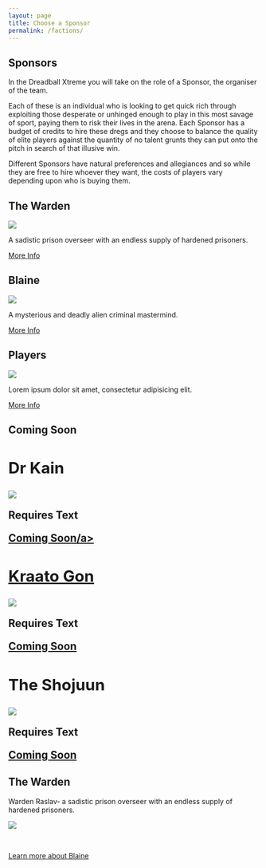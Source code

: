 ```yaml
---
layout: page
title: Choose a Sponsor
permalink: /factions/
---
```


<!-- for each faction -->

<h2>Sponsors</h2>

In the Dreadball Xtreme you will take on the role of a Sponsor, the organiser of the team.

Each of these is an individual who is looking to get quick rich through exploiting those desperate or unhinged enough to play in this most savage of sport, paying them to risk their lives in the arena. Each Sponsor has a budget of credits to hire these dregs and they choose to balance the quality of elite players against the quantity of no talent grunts they can put onto the pitch in search of that illusive win.

Different Sponsors have natural preferences and allegiances and so while they are free to hire whoever they want, the costs of players vary depending upon who is buying them.

<!-- Content Row -->
<div class="row">
<div class="col-md-4">
<h2>The Warden</h2>
<a href="zees/"><img src="../img/Zee Pirate_color-head.png" class="pull-left img-responsive " /></a>
<p>A sadistic prison overseer with an endless supply of hardened prisoners.</p>
<a class="btn btn-default" href="blaine/">More Info</a>
</div>
<!-- /.col-md-4 -->
 <div class="col-md-4">
<h2>Blaine</h2>
<a href="zees/"><img src="../img/Zee Pirate_color-head.png" class="pull-left img-responsive " /></a>
<p>A mysterious and deadly alien criminal mastermind.</p>
<a class="btn btn-default" href="blaine/">More Info</a>
</div>
<!-- /.col-md-4 -->
 <div class="col-md-4">
<h2>Players</h2>
<a href="zees/"><img src="../img/Zee Pirate_color-head.png" class="pull-left img-responsive " /></a>
<p>Lorem ipsum dolor sit amet, consectetur adipisicing elit.</p>
<a class="btn btn-default" href="blaine/">More Info</a>
</div>
<!-- /.col-md-4 -->
</div>
<!-- /.row -->

<h2>Coming Soon</2>

<!-- Content Row -->
<div class="row">
<div class="col-md-4">
<h2>Dr Kain</h2>
<a href="zees/"><img src="../img/Zee Pirate_color-head.png" class="pull-left img-responsive " /></a>
<p>Requires Text</p>
<a class="btn btn-default" href="#">Coming Soon/a>
</div>
<!-- /.col-md-4 -->
 <div class="col-md-4">
<h2>Kraato Gon</h2>
<a href="zees/"><img src="../img/Zee Pirate_color-head.png" class="pull-left img-responsive " /></a>
<p>Requires Text</p>
<a class="btn btn-default" href="#">Coming Soon</a>
</div>
<!-- /.col-md-4 -->
 <div class="col-md-4">
<h2>The Shojuun</h2>
<a href="zees/"><img src="../img/Zee Pirate_color-head.png" class="pull-left img-responsive " /></a>
<p>Requires Text</p>
<a class="btn btn-default" href="#">Coming Soon</a>
</div>
<!-- /.col-md-4 -->
</div>
<!-- /.row -->

<h2>The Warden</h2>

<p>Warden Raslav- a sadistic prison overseer with an endless supply of hardened prisoners.</p>

<a href="zees/"><img src="../img/Zee Pirate_color-head.png" class="pull-left img-responsive " /></a>



<div class="clearfix">&nbsp;</div>

<p><a href="blaine/" class="btn btn-success btn-lg">Learn more about Blaine</a></p>

<div class="clearfix">&nbsp;</div>


